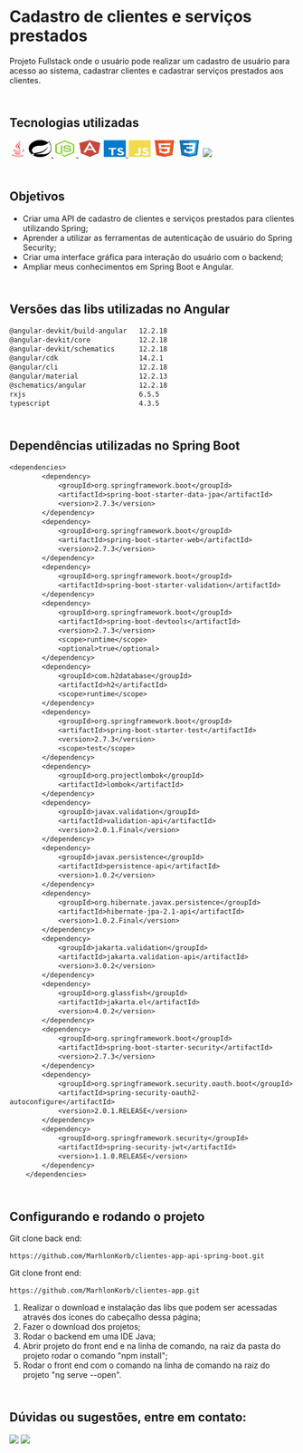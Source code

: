 

<h1>Cadastro de clientes e serviços prestados</h1>

Projeto Fullstack onde o usuário pode realizar um cadastro de usuário para acesso ao sistema, cadastrar clientes e cadastrar serviços prestados aos clientes. 

<h2><br>Tecnologias utilizadas</h2>

 <div>
     <a href="https://www.java.com/pt-BR/">
         <img height="30" src="https://raw.githubusercontent.com/devicons/devicon/master/icons/java/java-plain.svg"></a>
     <a href="https://spring.io/" >
     <img height="30" width="40" href="https://spring.io/" src="https://raw.githubusercontent.com/devicons/devicon/master/icons/spring/spring-plain.svg" target="_blank">
         <a href="https://nodejs.org/en/">
     <img height="30" width="40" href="https://nodejs.org/en/" src="https://raw.githubusercontent.com/devicons/devicon/master/icons/nodejs/nodejs-plain.svg" target="_blank">
             <a href="https://angular.io/" >
                 <img height="30" width="40" href="https://angular.io/"  src="https://raw.githubusercontent.com/devicons/devicon/master/icons/angularjs/angularjs-plain.svg" target="_blank"></a>
     <a href="https://www.typescriptlang.org/">
         <img height="30" width="40" href="https://www.typescriptlang.org/"  src="https://raw.githubusercontent.com/devicons/devicon/master/icons/typescript/typescript-plain.svg"> </a>
     <img height="30" width="40" src="https://raw.githubusercontent.com/devicons/devicon/master/icons/javascript/javascript-plain.svg" target="_blank">
     <img height="30" width="40" src="https://raw.githubusercontent.com/devicons/devicon/master/icons/html5/html5-original.svg" target="_blank">
         <img height="30" width="40" src="https://raw.githubusercontent.com/devicons/devicon/master/icons/css3/css3-original.svg" target="_blank">
     <a href="https://www.npmjs.com/" target="_blank"><img src="https://img.shields.io/badge/npm-FF0000?style=for-the-badge&logo=npm&logoColor=white" ></a>
</div>

<h2><br>Objetivos</h2>

- Criar uma API de cadastro de clientes e serviços prestados para clientes utilizando Spring;
- Aprender a utilizar as ferramentas de autenticação de usuário do Spring Security;
- Criar uma interface gráfica para interação do usuário com o backend;
- Ampliar meus conhecimentos em Spring Boot e Angular.

<h2><br>Versões das libs utilizadas no Angular</h2>

```
@angular-devkit/build-angular   12.2.18
@angular-devkit/core            12.2.18
@angular-devkit/schematics      12.2.18
@angular/cdk                    14.2.1
@angular/cli                    12.2.18
@angular/material               12.2.13
@schematics/angular             12.2.18
rxjs                            6.5.5
typescript                      4.3.5
```

<h2><br>Dependências utilizadas no Spring Boot</h2>

```
<dependencies>
        <dependency>
            <groupId>org.springframework.boot</groupId>
            <artifactId>spring-boot-starter-data-jpa</artifactId>
            <version>2.7.3</version>
        </dependency>
        <dependency>
            <groupId>org.springframework.boot</groupId>
            <artifactId>spring-boot-starter-web</artifactId>
            <version>2.7.3</version>
        </dependency>
        <dependency>
            <groupId>org.springframework.boot</groupId>
            <artifactId>spring-boot-starter-validation</artifactId>
        </dependency>
        <dependency>
            <groupId>org.springframework.boot</groupId>
            <artifactId>spring-boot-devtools</artifactId>
            <version>2.7.3</version>
            <scope>runtime</scope>
            <optional>true</optional>
        </dependency>
        <dependency>
            <groupId>com.h2database</groupId>
            <artifactId>h2</artifactId>
            <scope>runtime</scope>
        </dependency>
        <dependency>
            <groupId>org.springframework.boot</groupId>
            <artifactId>spring-boot-starter-test</artifactId>
            <version>2.7.3</version>
            <scope>test</scope>
        </dependency>
        <dependency>
            <groupId>org.projectlombok</groupId>
            <artifactId>lombok</artifactId>
        </dependency>
        <dependency>
            <groupId>javax.validation</groupId>
            <artifactId>validation-api</artifactId>
            <version>2.0.1.Final</version>
        </dependency>
        <dependency>
            <groupId>javax.persistence</groupId>
            <artifactId>persistence-api</artifactId>
            <version>1.0.2</version>
        </dependency>
        <dependency>
            <groupId>org.hibernate.javax.persistence</groupId>
            <artifactId>hibernate-jpa-2.1-api</artifactId>
            <version>1.0.2.Final</version>
        </dependency>
        <dependency>
            <groupId>jakarta.validation</groupId>
            <artifactId>jakarta.validation-api</artifactId>
            <version>3.0.2</version>
        </dependency>
        <dependency>
            <groupId>org.glassfish</groupId>
            <artifactId>jakarta.el</artifactId>
            <version>4.0.2</version>
        </dependency>
        <dependency>
            <groupId>org.springframework.boot</groupId>
            <artifactId>spring-boot-starter-security</artifactId>
            <version>2.7.3</version>
        </dependency>
        <dependency>
            <groupId>org.springframework.security.oauth.boot</groupId>
            <artifactId>spring-security-oauth2-autoconfigure</artifactId>
            <version>2.0.1.RELEASE</version>
        </dependency>
        <dependency>
            <groupId>org.springframework.security</groupId>
            <artifactId>spring-security-jwt</artifactId>
            <version>1.1.0.RELEASE</version>
        </dependency>
    </dependencies>
```

<h2><br>Configurando e rodando o projeto</h2>

Git clone back end:

```
https://github.com/MarhlonKorb/clientes-app-api-spring-boot.git
```

Git clone front end:

```
https://github.com/MarhlonKorb/clientes-app.git
```

1. Realizar o download e instalação das libs que podem ser acessadas através dos ícones do cabeçalho dessa página;
2. Fazer o download dos projetos;
3. Rodar o backend em uma IDE Java;
4. Abrir projeto do front end e na linha de comando, na raiz da pasta do projeto rodar o comando "npm install";
5. Rodar o front end com o comando na linha de comando na raiz do projeto "ng serve --open".

<h2><br>Dúvidas ou sugestões, entre em contato:</h2>

<a href="https://www.linkedin.com/in/marhlon-korb-de-oliveira-70282a78/" target="_blank"><img src="https://img.shields.io/badge/-LinkedIn-%230077B5?style=for-the-badge&logo=linkedin&logoColor=white" target="_blank"></a> <a href = "mailto:marhlonkorb@hotmail.com"><img src="https://img.shields.io/badge/-Gmail-%23333?style=for-the-badge&logo=gmail&logoColor=white" target="_blank"></a>


